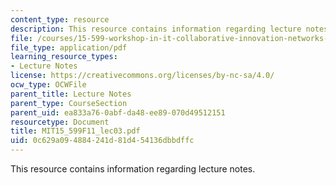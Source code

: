 ```yaml
---
content_type: resource
description: This resource contains information regarding lecture notes.
file: /courses/15-599-workshop-in-it-collaborative-innovation-networks-fall-2011/0c629a094884241d81d454136dbbdffc_MIT15_599F11_lec03.pdf
file_type: application/pdf
learning_resource_types:
- Lecture Notes
license: https://creativecommons.org/licenses/by-nc-sa/4.0/
ocw_type: OCWFile
parent_title: Lecture Notes
parent_type: CourseSection
parent_uid: ea833a76-0abf-da48-ee89-070d49512151
resourcetype: Document
title: MIT15_599F11_lec03.pdf
uid: 0c629a09-4884-241d-81d4-54136dbbdffc
---
```

This resource contains information regarding lecture notes.